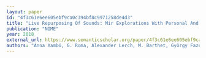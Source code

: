 ```yaml
---
layout: paper
id: "4f3c61e6ee605ebf9ca0c394bf8c9971258de4d3"
title: "Live Repurposing Of Sounds: Mir Explorations With Personal And Crowdsourced Databases"
publication: "NIME"
year: 2018
external_url: https://www.semanticscholar.org/paper/4f3c61e6ee605ebf9ca0c394bf8c9971258de4d3
authors: "Anna Xambó, G. Roma, Alexander Lerch, M. Barthet, György Fazekas"
---
```

